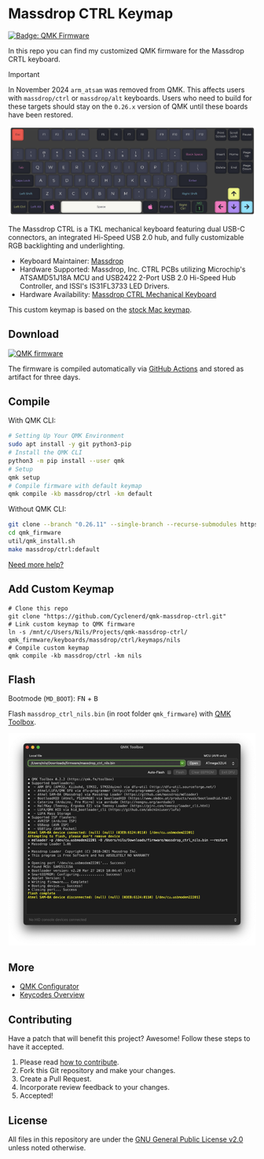 # Massdrop CTRL Keymap

[![Badge: QMK Firmware](https://img.shields.io/badge/QMK%20Firmware-333333.svg?logo=qmk&logoColor=white)](#readme)

In this repo you can find my customized QMK firmware for the Massdrop CRTL keyboard.

> [!IMPORTANT]  
> In November 2024 `arm_atsam` was removed from QMK.
> This affects users with `massdrop/ctrl` or `massdrop/alt` keyboards.
> Users who need to build for these targets should stay on the `0.26.x` version of QMK until these boards have been restored.

[![Screenshot: Keymap](./img/keymap.png)](./keymap.c)

The Massdrop CTRL is a TKL mechanical keyboard featuring dual USB-C connectors,
an integrated Hi-Speed USB 2.0 hub,
and fully customizable RGB backlighting and underlighting.

* Keyboard Maintainer: [Massdrop](https://github.com/massdrop)  
* Hardware Supported: Massdrop, Inc. CTRL PCBs utilizing Microchip&#39;s ATSAMD51J18A MCU and USB2422 2-Port USB 2.0 Hi-Speed Hub Controller, and ISSI&#39;s IS31FL3733 LED Drivers.  
* Hardware Availability: [Massdrop CTRL Mechanical Keyboard](https://www.massdrop.com/buy/massdrop-ctrl-mechanical-keyboard)

This custom keymap is based on the [stock Mac keymap](https://github.com/qmk/qmk_firmware/tree/master/keyboards/massdrop/ctrl/keymaps/mac).

## Download

[![QMK firmware](https://github.com/Cyclenerd/qmk-massdrop-ctrl/actions/workflows/compile.yml/badge.svg)](https://github.com/Cyclenerd/qmk-massdrop-ctrl/actions/workflows/compile.yml)

The firmware is compiled automatically via [GitHub Actions](https://github.com/Cyclenerd/qmk-massdrop-ctrl/actions/workflows/compile.yml) and stored as artifact for three days.

## Compile

With QMK CLI:

```bash
# Setting Up Your QMK Environment
sudo apt install -y git python3-pip
# Install the QMK CLI
python3 -m pip install --user qmk
# Setup
qmk setup
# Compile firmware with default keymap
qmk compile -kb massdrop/ctrl -km default
```

Without QMK CLI:

```bash
git clone --branch "0.26.11" --single-branch --recurse-submodules https://github.com/qmk/qmk_firmware.git
cd qmk_firmware
util/qmk_install.sh
make massdrop/ctrl:default
```

[Need more help?](https://github.com/qmk/qmk_firmware/blob/master/docs/newbs_getting_started.md)

## Add Custom Keymap

```shell
# Clone this repo
git clone "https://github.com/Cyclenerd/qmk-massdrop-ctrl.git"
# Link custom keymap to QMK firmware
ln -s /mnt/c/Users/Nils/Projects/qmk-massdrop-ctrl/ qmk_firmware/keyboards/massdrop/ctrl/keymaps/nils
# Compile custom keymap
qmk compile -kb massdrop/ctrl -km nils
```

## Flash

Bootmode (`MD_BOOT`): <kbd>FN</kbd> + <kbd>B</kbd>

Flash `massdrop_ctrl_nils.bin` (in root folder `qmk_firmware`) with [QMK Toolbox](https://github.com/qmk/qmk_toolbox).

![Screenshot: QMK Toolbox](./img/qmk-toolbox.png?v1)

## More

* [QMK Configurator](https://config.qmk.fm/#/massdrop/ctrl/LAYOUT)
* [Keycodes Overview](https://docs.qmk.fm/#/keycodes)

## Contributing

Have a patch that will benefit this project?
Awesome! Follow these steps to have it accepted.

1. Please read [how to contribute](CONTRIBUTING.md).
1. Fork this Git repository and make your changes.
1. Create a Pull Request.
1. Incorporate review feedback to your changes.
1. Accepted!


## License

All files in this repository are under the [GNU General Public License v2.0](LICENSE) unless noted otherwise.
